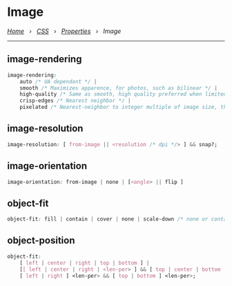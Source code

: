 # Image

*[Home](../README.md)* &nbsp; › &nbsp;
*[CSS](./css.md)* &nbsp; › &nbsp;
*[Properties](./properties.md)* &nbsp; › &nbsp;
*Image*

---

## image-rendering

```css
image-rendering: 
    auto /* UA dependant */ |
    smooth /* Maximizes apparence, for photos, such as bilinear */ |
    high-quality /* Same as smooth, high quality preferred when limited ressources */ |
    crisp-edges /* Nearest neighbor */ |
    pixelated /* Nearest-neighbor to integer multiple of image size, then smooth */;
```

## image-resolution

```css
image-resolution: [ from-image || <resolution /* dpi */> ] && snap?;
```

## image-orientation

```css
image-orientation: from-image | none | [<angle> || flip ]
```

## object-fit

```css
object-fit: fill | contain | cover | none | scale-down /* none or container */ ;
```

## object-position

```css
object-fit:
    [ left | center | right | top | bottom ] |
    [[ left | center | right | <len-per> ] && [ top | center | bottom | <len-per> ]] |
    [ left | right ] <len-per> && [ top | bottom ] <len-per>;
```